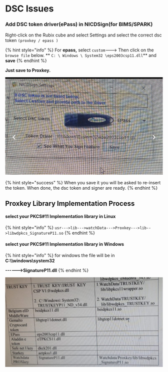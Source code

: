 # DSC Issues

### Add DSC token driver(ePass) in NICDSign(for BIMS/SPARK)

Right-click on the Rubix cube and select Settings and select the correct dsc token `(proxkey / epass )`

{% hint style="info" %}
For **epass,** select `custom`---> Then click on the `browse file` below. ** `C: \ Windows \ System32 \eps2003csp11.dll`** and **save**
{% endhint %}

&#x20; **Just save to Proxkey.**

![](../.gitbook/assets/epass1.jpg)

{% hint style="success" %}
When you save it you will be asked to re-insert the token. When done, the dsc token and signer are ready.
{% endhint %}

## Proxkey Library Implementation Process

#### select your PKCS#11 Implementation library in **Linux**

{% hint style="info" %}
`usr--->lib--->watchData--->Proxkey--->lib-->libwdpkcs_SignatureP11.so`
{% endhint %}

#### select your PKCS#11 Implementation library in Windows

{% hint style="info" %}
for windows the file will be in  **C:\\\windows\system32**

**------>SignatureP11.dll**
{% endhint %}

![2nd column represent library file for windows and 3rd column indicate library file for Linux](../.gitbook/assets/IMG-20210714-WA0009.jpg)

